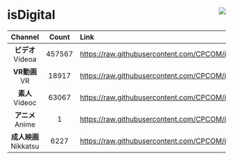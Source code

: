 # isDigital <img align="right" src="https://img.shields.io/github/last-commit/CPCOM/isDigital"/>  
  
| Channel | Count | Link |  
| :-----: | :---: | :--- |  
|**ビデオ**<br />Videoa | 457567 | https://raw.githubusercontent.com/CPCOM/isDigital/main/Videoa.txt |  
|**VR動画**<br />VR | 18917 | https://raw.githubusercontent.com/CPCOM/isDigital/main/VR.txt |  
|**素人**<br />Videoc | 63067 | https://raw.githubusercontent.com/CPCOM/isDigital/main/Videoc.txt |  
|**アニメ**<br />Anime | 1 | https://raw.githubusercontent.com/CPCOM/isDigital/main/Anime.txt |  
|**成人映画**<br />Nikkatsu | 6227 | https://raw.githubusercontent.com/CPCOM/isDigital/main/Nikkatsu.txt |  